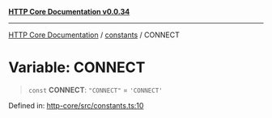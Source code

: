 [**HTTP Core Documentation v0.0.34**](../../README.md)

***

[HTTP Core Documentation](../../modules.md) / [constants](../README.md) / CONNECT

# Variable: CONNECT

> `const` **CONNECT**: `"CONNECT"` = `'CONNECT'`

Defined in: [http-core/src/constants.ts:10](https://github.com/stonemjs/http-core/blob/31e23030575a56f9e3df3cf0d1fec6cbcbb56275/src/constants.ts#L10)
